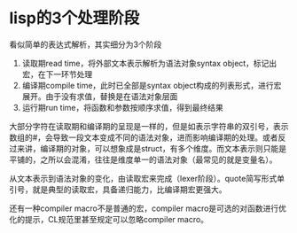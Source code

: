 # lisp的3个处理阶段

看似简单的表达式解析，其实细分为3个阶段

1. 读取期read time，将外部文本表示解析为语法对象syntax object，标记出宏，在下一环节处理
2. 编译期compile time，此时已全部是syntax object构成的列表形式，进行宏展开。由于没有求值，替换是在语法对象层面
3. 运行期run time，将函数和参数按顺序求值，得到最终结果

大部分字符在读取期和编译期的呈现是一样的，但是如表示字符串的双引号，表示数组的#，会导致一段文本变成不同的语法对象，进而影响编译期的处理。或者反过来讲，编译期的对象，可以想象成是struct，有多个维度。而文本表示则只能是平铺的，之所以会混淆，往往是维度单一的语法对象（最常见的就是变量名）。

从文本表示到语法对象的变化，由读取宏来完成（lexer阶段）。quote简写形式单引号，就是典型的读取宏，具备递归能力，比编译期宏更强大。

还有一种compiler macro不是普通的宏，compiler macro是可选的对函数进行优化的提示，CL规范里甚至规定可以忽略compiler macro。